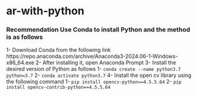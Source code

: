 # ar-with-python

<h3>Recommendation Use Conda to install Python and the method is as follows</h3>
1- Download Conda from the following link https://repo.anaconda.com/archive/Anaconda3-2024.06-1-Windows-x86_64.exe
2- After installing it, open Anaconda Prompt
3- Install the desired version of Python as follows
    1- <code>conda create --name python3.7 python=3.7</code>
    2- <code>conda activate python3.7</code>
4- Install the open cv library using the following command
    1- <code>pip install opencv-python==4.5.5.64</code>
    2- <code>pip install opencv-contrib-python==4.5.5.64</code>
